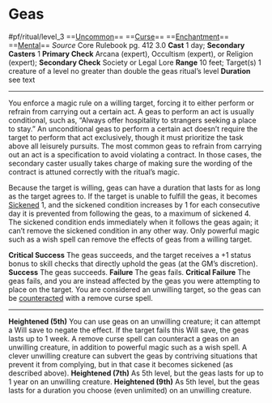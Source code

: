 # Geas
#pf/ritual/level_3
==[Uncommon](../../../Traits/Uncommon.md)== ==[Curse](../../../Traits/Curse.md)== ==[Enchantment](../../../Traits/Enchantment.md)== ==[Mental](../../../Traits/Mental.md)==
*Source* Core Rulebook pg. 412 3.0
**Cast** 1 day; **Secondary Casters** 1
**Primary Check** Arcana (expert), Occultism (expert), or Religion (expert); **Secondary Check** Society or Legal Lore
**Range** 10 feet; Target(s) 1 creature of a level no greater than double the geas ritual’s level
**Duration** see text

---
You enforce a magic rule on a willing target, forcing it to either perform or refrain from carrying out a certain act. A geas to perform an act is usually conditional, such as, “Always offer hospitality to strangers seeking a place to stay.” An unconditional geas to perform a certain act doesn’t require the target to perform that act exclusively, though it must prioritize the task above all leisurely pursuits. The most common geas to refrain from carrying out an act is a specification to avoid violating a contract. In those cases, the secondary caster usually takes charge of making sure the wording of the contract is attuned correctly with the ritual’s magic.

Because the target is willing, geas can have a duration that lasts for as long as the target agrees to. If the target is unable to fulfill the geas, it becomes [Sickened](../../../Conditions/Sickened.md) 1, and the sickened condition increases by 1 for each consecutive day it is prevented from following the geas, to a maximum of sickened 4. The sickened condition ends immediately when it follows the geas again; it can’t remove the sickened condition in any other way. Only powerful magic such as a wish spell can remove the effects of geas from a willing target.

**Critical Success** The geas succeeds, and the target receives a +1 status bonus to skill checks that directly uphold the geas (at the GM’s discretion).
**Success** The geas succeeds.
**Failure** The geas fails.
**Critical Failure** The geas fails, and you are instead affected by the geas you were attempting to place on the target. You are considered an unwilling target, so the geas can be [counteracted](../../../Rules/Counteracting.md) with a remove curse spell.

<hr>

**Heightened (5th)** You can use geas on an unwilling creature; it can attempt a Will save to negate the effect. If the target fails this Will save, the geas lasts up to 1 week. A remove curse spell can counteract a geas on an unwilling creature, in addition to powerful magic such as a wish spell. A clever unwilling creature can subvert the geas by contriving situations that prevent it from complying, but in that case it becomes sickened (as described above).
**Heightened (7th)** As 5th level, but the geas lasts for up to 1 year on an unwilling creature.
**Heightened (9th)** As 5th level, but the geas lasts for a duration you choose (even unlimited) on an unwilling creature.